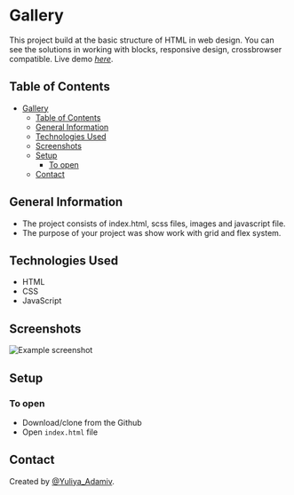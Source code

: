 # Gallery
This project build at the basic structure of HTML in web design. You can see the solutions in working with blocks, responsive design, crossbrowser compatible. 
Live demo [_here_](https://yuliyaadamiv.github.io/Gallery/). 

## Table of Contents

- [Gallery](#gallery)
  - [Table of Contents](#table-of-contents)
  - [General Information](#general-information)
  - [Technologies Used](#technologies-used)
  - [Screenshots](#screenshots)
  - [Setup](#setup)
    - [To open](#to-open)
  - [Contact](#contact)


## General Information

- The project consists of index.html, scss files, images and javascript file.
- The purpose of your project was show work with grid and flex system.

## Technologies Used

- HTML
- CSS
- JavaScript


## Screenshots


![Example screenshot](./img/screen.png)


## Setup

### To open

- Download/clone from the Github
- Open `index.html` file




## Contact

Created by [@Yuliya_Adamiv](https://github.com/YuliyaAdamiv).
